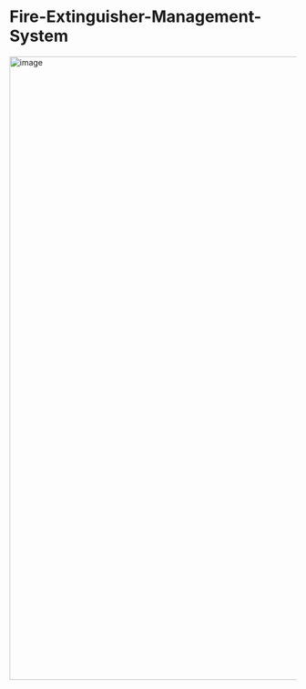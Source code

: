 # Fire-Extinguisher-Management-System

<img width="1096" alt="image" src="https://github.com/jjhwan-h/Fire-Extinguisher-Management-System/assets/92563695/4c0aada3-6f65-4550-a195-7b84fd07e8b7">


